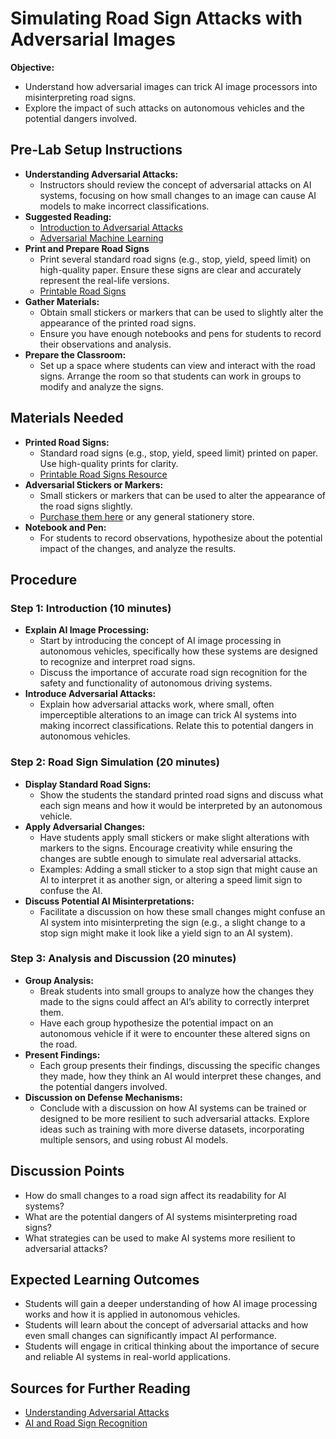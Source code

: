 # Simulating Road Sign Attacks with Adversarial Images

**Objective:**
- Understand how adversarial images can trick AI image processors into misinterpreting road signs.
- Explore the impact of such attacks on autonomous vehicles and the potential dangers involved.

## Pre-Lab Setup Instructions
- **Understanding Adversarial Attacks:**
  - Instructors should review the concept of adversarial attacks on AI systems, focusing on how small changes to an image can cause AI models to make incorrect classifications.
- **Suggested Reading:**
  - [Introduction to Adversarial Attacks](https://arxiv.org/abs/1707.07397)
  - [Adversarial Machine Learning](https://www.nccoe.nist.gov/ai/adversarial-machine-learning)
- **Print and Prepare Road Signs**
  - Print several standard road signs (e.g., stop, yield, speed limit) on high-quality paper. Ensure these signs are clear and accurately represent the real-life versions.
  - [Printable Road Signs](https://mutcd.fhwa.dot.gov/services/publications/fhwaop02084/us_road_symbol_signs.pdf)
- **Gather Materials:**
  - Obtain small stickers or markers that can be used to slightly alter the appearance of the printed road signs.
  - Ensure you have enough notebooks and pens for students to record their observations and analysis.
- **Prepare the Classroom:**
  - Set up a space where students can view and interact with the road signs. Arrange the room so that students can work in groups to modify and analyze the signs.

## Materials Needed
- **Printed Road Signs:**
  - Standard road signs (e.g., stop, yield, speed limit) printed on paper. Use high-quality prints for clarity.
  - [Printable Road Signs Resource](https://mutcd.fhwa.dot.gov/services/publications/fhwaop02084/us_road_symbol_signs.pdf)
- **Adversarial Stickers or Markers:**
  - Small stickers or markers that can be used to alter the appearance of the road signs slightly.
  - [Purchase them here](https://www.amazon.com/s?k=small+stickers+for+crafts) or any general stationery store.
- **Notebook and Pen:**
  - For students to record observations, hypothesize about the potential impact of the changes, and analyze the results.

## Procedure

### Step 1: Introduction (10 minutes)

- **Explain AI Image Processing:**
  - Start by introducing the concept of AI image processing in autonomous vehicles, specifically how these systems are designed to recognize and interpret road signs.
  - Discuss the importance of accurate road sign recognition for the safety and functionality of autonomous driving systems.
- **Introduce Adversarial Attacks:**
  - Explain how adversarial attacks work, where small, often imperceptible alterations to an image can trick AI systems into making incorrect classifications. Relate this to potential dangers in autonomous vehicles.

### Step 2: Road Sign Simulation (20 minutes)

- **Display Standard Road Signs:**
  - Show the students the standard printed road signs and discuss what each sign means and how it would be interpreted by an autonomous vehicle.
- **Apply Adversarial Changes:**
  - Have students apply small stickers or make slight alterations with markers to the signs. Encourage creativity while ensuring the changes are subtle enough to simulate real adversarial attacks.
  - Examples: Adding a small sticker to a stop sign that might cause an AI to interpret it as another sign, or altering a speed limit sign to confuse the AI.
- **Discuss Potential AI Misinterpretations:**
  - Facilitate a discussion on how these small changes might confuse an AI system into misinterpreting the sign (e.g., a slight change to a stop sign might make it look like a yield sign to an AI system).

### Step 3: Analysis and Discussion (20 minutes)

- **Group Analysis:**
  - Break students into small groups to analyze how the changes they made to the signs could affect an AI’s ability to correctly interpret them.
  - Have each group hypothesize the potential impact on an autonomous vehicle if it were to encounter these altered signs on the road.
- **Present Findings:**
  - Each group presents their findings, discussing the specific changes they made, how they think an AI would interpret these changes, and the potential dangers involved.
- **Discussion on Defense Mechanisms:**
  - Conclude with a discussion on how AI systems can be trained or designed to be more resilient to such adversarial attacks. Explore ideas such as training with more diverse datasets, incorporating multiple sensors, and using robust AI models.

## Discussion Points
- How do small changes to a road sign affect its readability for AI systems?
- What are the potential dangers of AI systems misinterpreting road signs?
- What strategies can be used to make AI systems more resilient to adversarial attacks?

## Expected Learning Outcomes
- Students will gain a deeper understanding of how AI image processing works and how it is applied in autonomous vehicles.
- Students will learn about the concept of adversarial attacks and how even small changes can significantly impact AI performance.
- Students will engage in critical thinking about the importance of secure and reliable AI systems in real-world applications.

## Sources for Further Reading
- [Understanding Adversarial Attacks](https://arxiv.org/abs/1707.07397)
- [AI and Road Sign Recognition](https://www.mdpi.com/2076-3417/13/8/4793)

